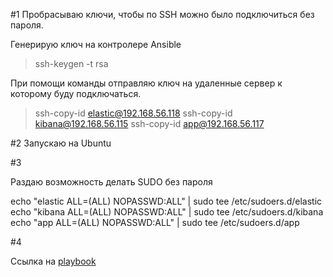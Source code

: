 
#1 
Пробрасываю ключи, чтобы по SSH можно было подключиться без пароля.

Генерирую ключ на контролере Ansible
>ssh-keygen -t rsa

При помощи команды отправляю ключ на удаленные сервер к которому буду подключаться.

>ssh-copy-id elastic@192.168.56.118
>ssh-copy-id kibana@192.168.56.115
>ssh-copy-id app@192.168.56.117

#2
Запускаю на Ubuntu 

#3

Раздаю возможность делать SUDO без пароля

echo "elastic  ALL=(ALL) NOPASSWD:ALL" | sudo tee /etc/sudoers.d/elastic
echo "kibana  ALL=(ALL) NOPASSWD:ALL" | sudo tee /etc/sudoers.d/kibana
echo "app  ALL=(ALL) NOPASSWD:ALL" | sudo tee /etc/sudoers.d/app

#4

Ссылка на [playbook](https://github.com/sergeychernyshov/ansible-netology/tree/main/hw3)
